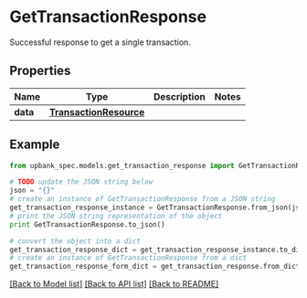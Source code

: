 # GetTransactionResponse

Successful response to get a single transaction. 

## Properties

Name | Type | Description | Notes
------------ | ------------- | ------------- | -------------
**data** | [**TransactionResource**](TransactionResource.md) |  | 

## Example

```python
from upbank_spec.models.get_transaction_response import GetTransactionResponse

# TODO update the JSON string below
json = "{}"
# create an instance of GetTransactionResponse from a JSON string
get_transaction_response_instance = GetTransactionResponse.from_json(json)
# print the JSON string representation of the object
print GetTransactionResponse.to_json()

# convert the object into a dict
get_transaction_response_dict = get_transaction_response_instance.to_dict()
# create an instance of GetTransactionResponse from a dict
get_transaction_response_form_dict = get_transaction_response.from_dict(get_transaction_response_dict)
```
[[Back to Model list]](../README.md#documentation-for-models) [[Back to API list]](../README.md#documentation-for-api-endpoints) [[Back to README]](../README.md)


